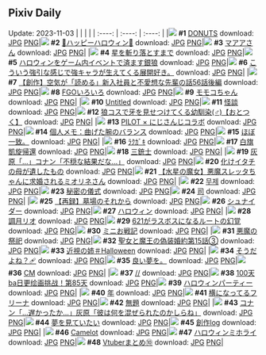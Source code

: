 ## Pixiv Daily
Update: 2023-11-03
|      |      |      |
| :----: | :----: | :----: |
|![](https://pixiv.microyu.workers.dev/c/240x480/img-master/img/2023/11/02/00/00/01/113058288_p0_master1200.jpg) **#1** [DONUTS](https://www.pixiv.net/artworks/113058288) download: [JPG](https://pixiv.microyu.workers.dev/img-original/img/2023/11/02/00/00/01/113058288_p0.jpg) [PNG](https://pixiv.microyu.workers.dev/img-original/img/2023/11/02/00/00/01/113058288_p0.png)|![](https://pixiv.microyu.workers.dev/c/240x480/img-master/img/2023/11/01/00/00/49/113027730_p0_master1200.jpg) **#2** [🎃ハッピーハロウィン🎃](https://www.pixiv.net/artworks/113027730) download: [JPG](https://pixiv.microyu.workers.dev/img-original/img/2023/11/01/00/00/49/113027730_p0.jpg) [PNG](https://pixiv.microyu.workers.dev/img-original/img/2023/11/01/00/00/49/113027730_p0.png)|![](https://pixiv.microyu.workers.dev/c/240x480/img-master/img/2023/11/01/00/00/47/113027725_p0_master1200.jpg) **#3** [マアアさん](https://www.pixiv.net/artworks/113027725) download: [JPG](https://pixiv.microyu.workers.dev/img-original/img/2023/11/01/00/00/47/113027725_p0.jpg) [PNG](https://pixiv.microyu.workers.dev/img-original/img/2023/11/01/00/00/47/113027725_p0.png)|
|![](https://pixiv.microyu.workers.dev/c/240x480/img-master/img/2023/11/02/00/00/18/113058373_p0_master1200.jpg) **#4** [星を斬り落とすまで](https://www.pixiv.net/artworks/113058373) download: [JPG](https://pixiv.microyu.workers.dev/img-original/img/2023/11/02/00/00/18/113058373_p0.jpg) [PNG](https://pixiv.microyu.workers.dev/img-original/img/2023/11/02/00/00/18/113058373_p0.png)|![](https://pixiv.microyu.workers.dev/c/240x480/img-master/img/2023/11/01/00/11/29/113028576_p0_master1200.jpg) **#5** [ハロウィンをゲーム内イベントで済ます銀狼](https://www.pixiv.net/artworks/113028576) download: [JPG](https://pixiv.microyu.workers.dev/img-original/img/2023/11/01/00/11/29/113028576_p0.jpg) [PNG](https://pixiv.microyu.workers.dev/img-original/img/2023/11/01/00/11/29/113028576_p0.png)|![](https://pixiv.microyu.workers.dev/c/240x480/img-master/img/2023/11/01/09/27/36/113038502_p0_master1200.jpg) **#6** [こういう強引な感じで強キャラが生えてくる展開好き。](https://www.pixiv.net/artworks/113038502) download: [JPG](https://pixiv.microyu.workers.dev/img-original/img/2023/11/01/09/27/36/113038502_p0.jpg) [PNG](https://pixiv.microyu.workers.dev/img-original/img/2023/11/01/09/27/36/113038502_p0.png)|
|![](https://pixiv.microyu.workers.dev/c/240x480/img-master/img/2023/11/02/18/00/36/113074407_p0_master1200.jpg) **#7** [【創作】空気が「読める」新入社員と不愛想な先輩の話56話後編](https://www.pixiv.net/artworks/113074407) download: [JPG](https://pixiv.microyu.workers.dev/img-original/img/2023/11/02/18/00/36/113074407_p0.jpg) [PNG](https://pixiv.microyu.workers.dev/img-original/img/2023/11/02/18/00/36/113074407_p0.png)|![](https://pixiv.microyu.workers.dev/c/240x480/img-master/img/2023/11/02/00/52/48/113060149_p0_master1200.jpg) **#8** [FGOいろいろ](https://www.pixiv.net/artworks/113060149) download: [JPG](https://pixiv.microyu.workers.dev/img-original/img/2023/11/02/00/52/48/113060149_p0.jpg) [PNG](https://pixiv.microyu.workers.dev/img-original/img/2023/11/02/00/52/48/113060149_p0.png)|![](https://pixiv.microyu.workers.dev/c/240x480/img-master/img/2023/11/01/00/00/38/113027691_p0_master1200.jpg) **#9** [モモコちゃん](https://www.pixiv.net/artworks/113027691) download: [JPG](https://pixiv.microyu.workers.dev/img-original/img/2023/11/01/00/00/38/113027691_p0.jpg) [PNG](https://pixiv.microyu.workers.dev/img-original/img/2023/11/01/00/00/38/113027691_p0.png)|
|![](https://pixiv.microyu.workers.dev/c/240x480/img-master/img/2023/11/01/00/09/21/113028466_p0_master1200.jpg) **#10** [Untitled](https://www.pixiv.net/artworks/113028466) download: [JPG](https://pixiv.microyu.workers.dev/img-original/img/2023/11/01/00/09/21/113028466_p0.jpg) [PNG](https://pixiv.microyu.workers.dev/img-original/img/2023/11/01/00/09/21/113028466_p0.png)|![](https://pixiv.microyu.workers.dev/c/240x480/img-master/img/2023/11/01/06/09/11/113035760_p0_master1200.jpg) **#11** [怪談](https://www.pixiv.net/artworks/113035760) download: [JPG](https://pixiv.microyu.workers.dev/img-original/img/2023/11/01/06/09/11/113035760_p0.jpg) [PNG](https://pixiv.microyu.workers.dev/img-original/img/2023/11/01/06/09/11/113035760_p0.png)|![](https://pixiv.microyu.workers.dev/c/240x480/img-master/img/2023/11/01/12/00/13/113041250_p0_master1200.jpg) **#12** [狼コスで牙を見せつけてくる幼馴染(♂)【おとつく】](https://www.pixiv.net/artworks/113041250) download: [JPG](https://pixiv.microyu.workers.dev/img-original/img/2023/11/01/12/00/13/113041250_p0.jpg) [PNG](https://pixiv.microyu.workers.dev/img-original/img/2023/11/01/12/00/13/113041250_p0.png)|
|![](https://pixiv.microyu.workers.dev/c/240x480/img-master/img/2023/11/02/22/04/28/113080962_p0_master1200.jpg) **#13** [PILOT × にじさんじコラボ](https://www.pixiv.net/artworks/113080962) download: [JPG](https://pixiv.microyu.workers.dev/img-original/img/2023/11/02/22/04/28/113080962_p0.jpg) [PNG](https://pixiv.microyu.workers.dev/img-original/img/2023/11/02/22/04/28/113080962_p0.png)|![](https://pixiv.microyu.workers.dev/c/240x480/img-master/img/2023/11/02/07/00/04/113065199_p0_master1200.jpg) **#14** [個人メモ：曲げた腕のバランス](https://www.pixiv.net/artworks/113065199) download: [JPG](https://pixiv.microyu.workers.dev/img-original/img/2023/11/02/07/00/04/113065199_p0.jpg) [PNG](https://pixiv.microyu.workers.dev/img-original/img/2023/11/02/07/00/04/113065199_p0.png)|![](https://pixiv.microyu.workers.dev/c/240x480/img-master/img/2023/11/02/20/53/05/113077654_p0_master1200.jpg) **#15** [ほぼ一致。](https://www.pixiv.net/artworks/113077654) download: [JPG](https://pixiv.microyu.workers.dev/img-original/img/2023/11/02/20/53/05/113077654_p0.jpg) [PNG](https://pixiv.microyu.workers.dev/img-original/img/2023/11/02/20/53/05/113077654_p0.png)|
|![](https://pixiv.microyu.workers.dev/c/240x480/img-master/img/2023/11/01/00/24/35/113029153_p0_master1200.jpg) **#16** [ﾗｸｶﾞｷ](https://www.pixiv.net/artworks/113029153) download: [JPG](https://pixiv.microyu.workers.dev/img-original/img/2023/11/01/00/24/35/113029153_p0.jpg) [PNG](https://pixiv.microyu.workers.dev/img-original/img/2023/11/01/00/24/35/113029153_p0.png)|![](https://pixiv.microyu.workers.dev/c/240x480/img-master/img/2023/11/01/17/26/01/113046797_p0_master1200.jpg) **#17** [白旗凱旋帰還](https://www.pixiv.net/artworks/113046797) download: [JPG](https://pixiv.microyu.workers.dev/img-original/img/2023/11/01/17/26/01/113046797_p0.jpg) [PNG](https://pixiv.microyu.workers.dev/img-original/img/2023/11/01/17/26/01/113046797_p0.png)|![](https://pixiv.microyu.workers.dev/c/240x480/img-master/img/2023/11/01/22/30/59/113055358_p0_master1200.jpg) **#18** [三銃士](https://www.pixiv.net/artworks/113055358) download: [JPG](https://pixiv.microyu.workers.dev/img-original/img/2023/11/01/22/30/59/113055358_p0.jpg) [PNG](https://pixiv.microyu.workers.dev/img-original/img/2023/11/01/22/30/59/113055358_p0.png)|
|![](https://pixiv.microyu.workers.dev/c/240x480/img-master/img/2023/11/01/11/55/39/113041099_p0_master1200.jpg) **#19** [灰原「…」コナン「不穏な結果だな…」](https://www.pixiv.net/artworks/113041099) download: [JPG](https://pixiv.microyu.workers.dev/img-original/img/2023/11/01/11/55/39/113041099_p0.jpg) [PNG](https://pixiv.microyu.workers.dev/img-original/img/2023/11/01/11/55/39/113041099_p0.png)|![](https://pixiv.microyu.workers.dev/c/240x480/img-master/img/2023/11/02/00/01/20/113058558_p0_master1200.jpg) **#20** [化けイタチの母が遺したもの](https://www.pixiv.net/artworks/113058558) download: [JPG](https://pixiv.microyu.workers.dev/img-original/img/2023/11/02/00/01/20/113058558_p0.jpg) [PNG](https://pixiv.microyu.workers.dev/img-original/img/2023/11/02/00/01/20/113058558_p0.png)|![](https://pixiv.microyu.workers.dev/c/240x480/img-master/img/2023/11/01/09/07/54/113038423_p0_master1200.jpg) **#21** [【水星の魔女】悪魔スレッタちゃんに求婚されるミオリネさん](https://www.pixiv.net/artworks/113038423) download: [JPG](https://pixiv.microyu.workers.dev/img-original/img/2023/11/01/09/07/54/113038423_p0.jpg) [PNG](https://pixiv.microyu.workers.dev/img-original/img/2023/11/01/09/07/54/113038423_p0.png)|
|![](https://pixiv.microyu.workers.dev/c/240x480/img-master/img/2023/11/02/01/08/05/113060556_p0_master1200.jpg) **#22** [무제](https://www.pixiv.net/artworks/113060556) download: [JPG](https://pixiv.microyu.workers.dev/img-original/img/2023/11/02/01/08/05/113060556_p0.jpg) [PNG](https://pixiv.microyu.workers.dev/img-original/img/2023/11/02/01/08/05/113060556_p0.png)|![](https://pixiv.microyu.workers.dev/c/240x480/img-master/img/2023/11/01/09/45/18/113038993_p0_master1200.jpg) **#23** [秘密の儀式](https://www.pixiv.net/artworks/113038993) download: [JPG](https://pixiv.microyu.workers.dev/img-original/img/2023/11/01/09/45/18/113038993_p0.jpg) [PNG](https://pixiv.microyu.workers.dev/img-original/img/2023/11/01/09/45/18/113038993_p0.png)|![](https://pixiv.microyu.workers.dev/c/240x480/img-master/img/2023/11/01/06/03/57/113035706_p0_master1200.jpg) **#24** [司](https://www.pixiv.net/artworks/113035706) download: [JPG](https://pixiv.microyu.workers.dev/img-original/img/2023/11/01/06/03/57/113035706_p0.jpg) [PNG](https://pixiv.microyu.workers.dev/img-original/img/2023/11/01/06/03/57/113035706_p0.png)|
|![](https://pixiv.microyu.workers.dev/c/240x480/img-master/img/2023/11/01/19/00/45/113049163_p0_master1200.jpg) **#25** [【再録】墓場のそれから](https://www.pixiv.net/artworks/113049163) download: [JPG](https://pixiv.microyu.workers.dev/img-original/img/2023/11/01/19/00/45/113049163_p0.jpg) [PNG](https://pixiv.microyu.workers.dev/img-original/img/2023/11/01/19/00/45/113049163_p0.png)|![](https://pixiv.microyu.workers.dev/c/240x480/img-master/img/2023/11/01/09/11/41/113038475_p0_master1200.jpg) **#26** [シュナイダー](https://www.pixiv.net/artworks/113038475) download: [JPG](https://pixiv.microyu.workers.dev/img-original/img/2023/11/01/09/11/41/113038475_p0.jpg) [PNG](https://pixiv.microyu.workers.dev/img-original/img/2023/11/01/09/11/41/113038475_p0.png)|![](https://pixiv.microyu.workers.dev/c/240x480/img-master/img/2023/11/02/18/09/39/113074610_p0_master1200.jpg) **#27** [ハロウィン](https://www.pixiv.net/artworks/113074610) download: [JPG](https://pixiv.microyu.workers.dev/img-original/img/2023/11/02/18/09/39/113074610_p0.jpg) [PNG](https://pixiv.microyu.workers.dev/img-original/img/2023/11/02/18/09/39/113074610_p0.png)|
|![](https://pixiv.microyu.workers.dev/c/240x480/img-master/img/2023/11/01/19/11/54/113049450_p0_master1200.jpg) **#28** [調月リオ](https://www.pixiv.net/artworks/113049450) download: [JPG](https://pixiv.microyu.workers.dev/img-original/img/2023/11/01/19/11/54/113049450_p0.jpg) [PNG](https://pixiv.microyu.workers.dev/img-original/img/2023/11/01/19/11/54/113049450_p0.png)|![](https://pixiv.microyu.workers.dev/c/240x480/img-master/img/2023/11/01/20/17/29/113051191_p0_master1200.jpg) **#29** [621がラスボスになるルートの幻覚](https://www.pixiv.net/artworks/113051191) download: [JPG](https://pixiv.microyu.workers.dev/img-original/img/2023/11/01/20/17/29/113051191_p0.jpg) [PNG](https://pixiv.microyu.workers.dev/img-original/img/2023/11/01/20/17/29/113051191_p0.png)|![](https://pixiv.microyu.workers.dev/c/240x480/img-master/img/2023/11/01/19/25/06/113049777_p0_master1200.jpg) **#30** [ミニお戦記](https://www.pixiv.net/artworks/113049777) download: [JPG](https://pixiv.microyu.workers.dev/img-original/img/2023/11/01/19/25/06/113049777_p0.jpg) [PNG](https://pixiv.microyu.workers.dev/img-original/img/2023/11/01/19/25/06/113049777_p0.png)|
|![](https://pixiv.microyu.workers.dev/c/240x480/img-master/img/2023/11/01/09/46/36/113039008_p0_master1200.jpg) **#31** [悪魔の祭祀](https://www.pixiv.net/artworks/113039008) download: [JPG](https://pixiv.microyu.workers.dev/img-original/img/2023/11/01/09/46/36/113039008_p0.jpg) [PNG](https://pixiv.microyu.workers.dev/img-original/img/2023/11/01/09/46/36/113039008_p0.png)|![](https://pixiv.microyu.workers.dev/c/240x480/img-master/img/2023/11/01/18/32/55/113048404_p0_master1200.jpg) **#32** [聖女と魔王の偽装婚約第15話③](https://www.pixiv.net/artworks/113048404) download: [JPG](https://pixiv.microyu.workers.dev/img-original/img/2023/11/01/18/32/55/113048404_p0.jpg) [PNG](https://pixiv.microyu.workers.dev/img-original/img/2023/11/01/18/32/55/113048404_p0.png)|![](https://pixiv.microyu.workers.dev/c/240x480/img-master/img/2023/11/01/00/00/32/113027669_p0_master1200.jpg) **#33** [近視の姉＃Halloween](https://www.pixiv.net/artworks/113027669) download: [JPG](https://pixiv.microyu.workers.dev/img-original/img/2023/11/01/00/00/32/113027669_p0.jpg) [PNG](https://pixiv.microyu.workers.dev/img-original/img/2023/11/01/00/00/32/113027669_p0.png)|
|![](https://pixiv.microyu.workers.dev/c/240x480/img-master/img/2023/11/01/19/14/19/113049510_p0_master1200.jpg) **#34** [そうだよね？🩹](https://www.pixiv.net/artworks/113049510) download: [JPG](https://pixiv.microyu.workers.dev/img-original/img/2023/11/01/19/14/19/113049510_p0.jpg) [PNG](https://pixiv.microyu.workers.dev/img-original/img/2023/11/01/19/14/19/113049510_p0.png)|![](https://pixiv.microyu.workers.dev/c/240x480/img-master/img/2023/11/02/11/22/31/113068399_p0_master1200.jpg) **#35** [良い夢を。](https://www.pixiv.net/artworks/113068399) download: [JPG](https://pixiv.microyu.workers.dev/img-original/img/2023/11/02/11/22/31/113068399_p0.jpg) [PNG](https://pixiv.microyu.workers.dev/img-original/img/2023/11/02/11/22/31/113068399_p0.png)|![](https://pixiv.microyu.workers.dev/c/240x480/img-master/img/2023/11/01/14/36/48/113043866_p0_master1200.jpg) **#36** [CM](https://www.pixiv.net/artworks/113043866) download: [JPG](https://pixiv.microyu.workers.dev/img-original/img/2023/11/01/14/36/48/113043866_p0.jpg) [PNG](https://pixiv.microyu.workers.dev/img-original/img/2023/11/01/14/36/48/113043866_p0.png)|
|![](https://pixiv.microyu.workers.dev/c/240x480/img-master/img/2023/11/02/01/14/49/113060700_p0_master1200.jpg) **#37** [//](https://www.pixiv.net/artworks/113060700) download: [JPG](https://pixiv.microyu.workers.dev/img-original/img/2023/11/02/01/14/49/113060700_p0.jpg) [PNG](https://pixiv.microyu.workers.dev/img-original/img/2023/11/02/01/14/49/113060700_p0.png)|![](https://pixiv.microyu.workers.dev/c/240x480/img-master/img/2023/11/01/00/13/16/113028665_p0_master1200.jpg) **#38** [100天ba日更绘画挑战！第85天](https://www.pixiv.net/artworks/113028665) download: [JPG](https://pixiv.microyu.workers.dev/img-original/img/2023/11/01/00/13/16/113028665_p0.jpg) [PNG](https://pixiv.microyu.workers.dev/img-original/img/2023/11/01/00/13/16/113028665_p0.png)|![](https://pixiv.microyu.workers.dev/c/240x480/img-master/img/2023/11/01/00/00/41/113027706_p0_master1200.jpg) **#39** [ハロウィンパーティー](https://www.pixiv.net/artworks/113027706) download: [JPG](https://pixiv.microyu.workers.dev/img-original/img/2023/11/01/00/00/41/113027706_p0.jpg) [PNG](https://pixiv.microyu.workers.dev/img-original/img/2023/11/01/00/00/41/113027706_p0.png)|
|![](https://pixiv.microyu.workers.dev/c/240x480/img-master/img/2023/11/01/18/00/05/113047481_p0_master1200.jpg) **#40** [年](https://www.pixiv.net/artworks/113047481) download: [JPG](https://pixiv.microyu.workers.dev/img-original/img/2023/11/01/18/00/05/113047481_p0.jpg) [PNG](https://pixiv.microyu.workers.dev/img-original/img/2023/11/01/18/00/05/113047481_p0.png)|![](https://pixiv.microyu.workers.dev/c/240x480/img-master/img/2023/11/02/00/50/54/113060098_p0_master1200.jpg) **#41** [横になってるフリーナ](https://www.pixiv.net/artworks/113060098) download: [JPG](https://pixiv.microyu.workers.dev/img-original/img/2023/11/02/00/50/54/113060098_p0.jpg) [PNG](https://pixiv.microyu.workers.dev/img-original/img/2023/11/02/00/50/54/113060098_p0.png)|![](https://pixiv.microyu.workers.dev/c/240x480/img-master/img/2023/11/01/00/00/37/113027687_p0_master1200.jpg) **#42** [無題](https://www.pixiv.net/artworks/113027687) download: [JPG](https://pixiv.microyu.workers.dev/img-original/img/2023/11/01/00/00/37/113027687_p0.jpg) [PNG](https://pixiv.microyu.workers.dev/img-original/img/2023/11/01/00/00/37/113027687_p0.png)|
|![](https://pixiv.microyu.workers.dev/c/240x480/img-master/img/2023/11/02/12/00/11/113069000_p0_master1200.jpg) **#43** [コナン「…遅かったか…」灰原「彼は何を混ぜられたのかしらね」](https://www.pixiv.net/artworks/113069000) download: [JPG](https://pixiv.microyu.workers.dev/img-original/img/2023/11/02/12/00/11/113069000_p0.jpg) [PNG](https://pixiv.microyu.workers.dev/img-original/img/2023/11/02/12/00/11/113069000_p0.png)|![](https://pixiv.microyu.workers.dev/c/240x480/img-master/img/2023/11/01/16/15/12/113045462_p0_master1200.jpg) **#44** [夢を見ていたい](https://www.pixiv.net/artworks/113045462) download: [JPG](https://pixiv.microyu.workers.dev/img-original/img/2023/11/01/16/15/12/113045462_p0.jpg) [PNG](https://pixiv.microyu.workers.dev/img-original/img/2023/11/01/16/15/12/113045462_p0.png)|![](https://pixiv.microyu.workers.dev/c/240x480/img-master/img/2023/11/01/02/27/19/113032796_p0_master1200.jpg) **#45** [創作log](https://www.pixiv.net/artworks/113032796) download: [JPG](https://pixiv.microyu.workers.dev/img-original/img/2023/11/01/02/27/19/113032796_p0.jpg) [PNG](https://pixiv.microyu.workers.dev/img-original/img/2023/11/01/02/27/19/113032796_p0.png)|
|![](https://pixiv.microyu.workers.dev/c/240x480/img-master/img/2023/11/02/12/24/04/113069391_p0_master1200.jpg) **#46** [Camelot](https://www.pixiv.net/artworks/113069391) download: [JPG](https://pixiv.microyu.workers.dev/img-original/img/2023/11/02/12/24/04/113069391_p0.jpg) [PNG](https://pixiv.microyu.workers.dev/img-original/img/2023/11/02/12/24/04/113069391_p0.png)|![](https://pixiv.microyu.workers.dev/c/240x480/img-master/img/2023/11/01/00/27/36/113029255_p0_master1200.jpg) **#47** [ハロウィンミホライ](https://www.pixiv.net/artworks/113029255) download: [JPG](https://pixiv.microyu.workers.dev/img-original/img/2023/11/01/00/27/36/113029255_p0.jpg) [PNG](https://pixiv.microyu.workers.dev/img-original/img/2023/11/01/00/27/36/113029255_p0.png)|![](https://pixiv.microyu.workers.dev/c/240x480/img-master/img/2023/11/01/17/06/55/113046461_p0_master1200.jpg) **#48** [Vtuberまとめ⑩](https://www.pixiv.net/artworks/113046461) download: [JPG](https://pixiv.microyu.workers.dev/img-original/img/2023/11/01/17/06/55/113046461_p0.jpg) [PNG](https://pixiv.microyu.workers.dev/img-original/img/2023/11/01/17/06/55/113046461_p0.png)|
